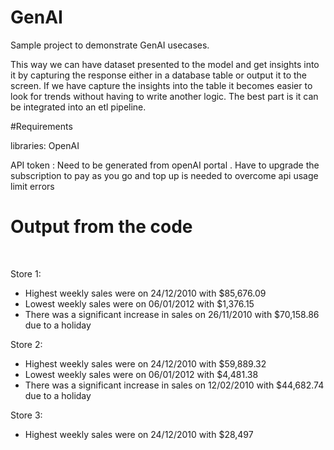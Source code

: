 # GenAI
Sample project to demonstrate GenAI usecases.

This way we can have dataset presented to the model and get insights into it by capturing the response either in a database table or output it to the screen. If we have capture the insights into the table it becomes easier to look for trends without having to write another logic. The best part is it can be integrated into an etl pipeline.

#Requirements

libraries:
OpenAI

API token : 
Need to be generated from openAI portal . Have to upgrade the subscription to pay as you go and top up is needed to overcome api usage limit errors




# Output from the code

<br>


Store 1:<br>
- Highest weekly sales were on 24/12/2010 with $85,676.09<br>
- Lowest weekly sales were on 06/01/2012 with $1,376.15<br>
- There was a significant increase in sales on 26/11/2010 with $70,158.86 due to a holiday<br>

Store 2:<br>
- Highest weekly sales were on 24/12/2010 with $59,889.32<br>
- Lowest weekly sales were on 06/01/2012 with $4,481.38<br>
- There was a significant increase in sales on 12/02/2010 with $44,682.74 due to a holiday<br>

Store 3:<br>
- Highest weekly sales were on 24/12/2010 with $28,497<br>
